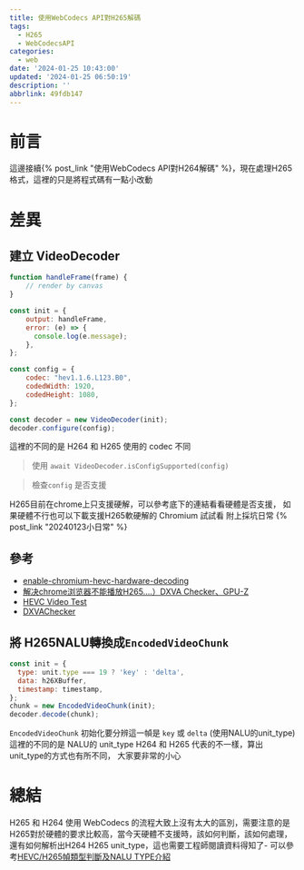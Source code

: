 ```yaml
---
title: 使用WebCodecs API對H265解碼
tags:
  - H265
  - WebCodecsAPI
categories:
  - web
date: '2024-01-25 10:43:00'
updated: '2024-01-25 06:50:19'
description: ''
abbrlink: 49fdb147
---
```

# 前言
這邊接續{% post_link  "使用WebCodecs API對H264解碼" %}，現在處理H265格式，這裡的只是將程式碼有一點小改動

# 差異
## 建立 VideoDecoder
```javascript
function handleFrame(frame) {
	// render by canvas
}

const init = {
	output: handleFrame,
	error: (e) => {
	  console.log(e.message);
	},
};

const config = {
	codec: "hev1.1.6.L123.B0",
	codedWidth: 1920,
	codedHeight: 1080,
};

const decoder = new VideoDecoder(init);
decoder.configure(config);
```
這裡的不同的是  H264 和 H265 使用的 codec 不同
> 使用 `await VideoDecoder.isConfigSupported(config)`
 <!-- more -->
 > 檢查`config` 是否支援

H265目前在chrome上只支援硬解，可以參考底下的連結看看硬體是否支援，
如果硬體不行也可以下載支援H265軟硬解的 Chromium 試試看
附上採坑日常 {% post_link  "20240123小日常" %}
## 參考
- [enable-chromium-hevc-hardware-decoding](https://github.com/StaZhu/enable-chromium-hevc-hardware-decoding)
- [解决chrome浏览器不能播放H265....）DXVA Checker、GPU-Z](https://blog.csdn.net/Dontla/article/details/132752490?utm_medium=distribute.pc_relevant.none-task-blog-2~default~baidujs_baidulandingword~default-1-132752490-blog-135105844.235^v40^pc_relevant_anti_vip&spm=1001.2101.3001.4242.2&utm_relevant_index=4)
- [HEVC Video Test](https://codepen.io/danm8675123/pen/abNavqG)
- [DXVAChecker](https://bluesky-soft.com/en/DXVAChecker.html)

## 將 H265NALU轉換成`EncodedVideoChunk`
``` javascript
const init = {
  type: unit.type === 19 ? 'key' : 'delta',
  data: h26XBuffer,
  timestamp: timestamp,
};
chunk = new EncodedVideoChunk(init);
decoder.decode(chunk);
```
`EncodedVideoChunk` 初始化要分辨這一幀是 `key` 或 `delta` (使用NALU的unit_type)
這裡的不同的是 NALU的 unit_type H264 和 H265 代表的不一樣，算出unit_type的方式也有所不同，
大家要非常的小心

# 總結
H265 和 H264 使用 WebCodecs 的流程大致上沒有太大的區別，需要注意的是H265對於硬體的要求比較高，當今天硬體不支援時，該如何判斷，該如何處理，還有如何解析出H264 H265 unit_type，這也需要工程師閱讀資料得知了- 可以參考[HEVC/H265幀類型判斷及NALU TYPE介紹](https://www.twblogs.net/a/5c6d2817bd9eee5c86dcca4a)
